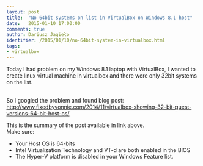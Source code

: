 ```yaml
---
layout: post
title:  "No 64bit systems on list in VirtualBox on Windows 8.1 host"
date:   2015-01-10 17:00:00
comments: true
author: Dariusz Jagieło
identifier: /2015/01/10/no-64bit-system-in-virtualbox.html
tags:
- virtualbox
---
```


Today I had problem on my Windows 8.1 laptop with VirtualBox, I wanted to create linux virtual machine in virtualbox and there were only 32bit systems on the list.
<!--more-->
<br />So I googled the problem and found blog post: <a href="http://www.fixedbyvonnie.com/2014/11/virtualbox-showing-32-bit-guest-versions-64-bit-host-os/">http://www.fixedbyvonnie.com/2014/11/virtualbox-showing-32-bit-guest-versions-64-bit-host-os/</a>

This is the summary of the post available in link above.<br />
Make sure:
<ul>
    <li>Your Host OS is 64-bits</li>
    <li>Intel Virtualization Technology and VT-d are both enabled in the BIOS</li>
    <li>The Hyper-V platform is disabled in your Windows Feature list.</li>
</ul>
